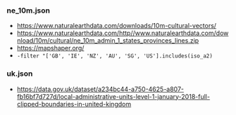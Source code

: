 ### ne_10m.json

- https://www.naturalearthdata.com/downloads/10m-cultural-vectors/
- https://www.naturalearthdata.com/http//www.naturalearthdata.com/download/10m/cultural/ne_10m_admin_1_states_provinces_lines.zip
- https://mapshaper.org/
- `-filter "['GB', 'IE', 'NZ', 'AU', 'SG', 'US'].includes(iso_a2)`


### uk.json
- https://data.gov.uk/dataset/a234bc44-a750-4625-a807-fb16bf7d727d/local-administrative-units-level-1-january-2018-full-clipped-boundaries-in-united-kingdom